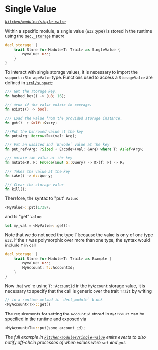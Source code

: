 # Single Value
*[`kitchen/modules/single-value`](https://github.com/substrate-developer-hub/recipes/tree/master/kitchen/modules/single-value)*

Within a specific module, a single value (`u32` type) is stored in the runtime using the [`decl_storage`](https://wiki.parity.io/decl_storage) macro

```rust
decl_storage! {
    trait Store for Module<T: Trait> as SingleValue {
        MyValue: u32;
    }
}
```

To interact with single storage values, it is necessary to import the `support::StorageValue` type. Functions used to access a `StorageValue` are defined in [`srml/support`](https://crates.parity.io/srml_support/storage/trait.StorageValue.html#required-methods):

```rust
/// Get the storage key.
fn hashed_key() -> [u8; 16];

/// true if the value exists in storage.
fn exists() -> bool;

/// Load the value from the provided storage instance.
fn get() -> Self::Query;

///Put the borrowed value at the key
fn put<Arg: Borrow<T>>(val: Arg);

/// Put an unsized and `Encode` value at the key
fn put_ref<Arg: ?Sized + Encode>(val: &Arg) where T: AsRef<Arg>;

/// Mutate the value at the key
fn mutate<R, F: FnOnce(&mut G::Query) -> R>(f: F) -> R;

/// Takes the value at the key
fn take() -> G::Query;

/// Clear the storage value
fn kill();
```

Therefore, the syntax to "put" `Value`:

```rust
<MyValue>::put(1738);
```

and to "get" `Value`:

```rust
let my_val = <MyValue>::get();
```

Note that we do not need the type `T` because the value is only of one type `u32`. If the `T` was polymorphic over more than one type, the syntax would include `T` in call

```rust
decl_storage! {
    trait Store for Module<T: Trait> as Example {
        MyValue: u32;
        MyAccount: T::AccountId;
    }
}
```

Now that we're using `T::AccountId` in the `MyAccount` storage value, it is necessary to specify that the call is generic over the trait `Trait` by writing

```rust
// in a runtime method in `decl_module` block
<MyAccount<T>>::get()
```

The requirements for setting the `AccountId` stored in `MyAccount` can be specified in the runtime and exposed via

```rust
<MyAccount<T>>::put(some_account_id);
```

*The full example in [`kitchen/modules/single-value`](https://github.com/substrate-developer-hub/recipes/tree/master/kitchen/modules/single-value) emits events to also notify off-chain processes of when values were `set` and `got`.*
